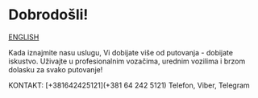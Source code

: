 # Dobrodošli!

[ENGLISH](/en)

Kada iznajmite nasu uslugu, Vi dobijate više od putovanja - dobijate iskustvo.
Uživajte u profesionalnim vozačima, urednim vozilima i brzom dolasku za svako putovanje!

KONTAKT: [+381642425121](+381 64 242 5121) Telefon, Viber, Telegram
